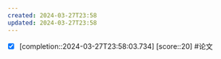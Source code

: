 ```yaml
---
created: 2024-03-27T23:58
updated: 2024-03-27T23:58
---
```



- [x]  [completion::2024-03-27T23:58:03.734] [score::20] #论文